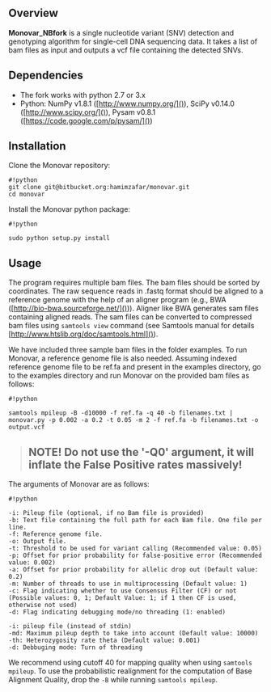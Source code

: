 ## Overview ##

**Monovar_NBfork** is a single nucleotide variant (SNV) detection and genotyping algorithm for single-cell DNA sequencing data. It takes a list of bam files as input and outputs a vcf file containing the detected SNVs.

## Dependencies ##
* The fork works with python 2.7 or 3.x
* Python: NumPy v1.8.1 ([http://www.numpy.org/]()), SciPy v0.14.0 ([http://www.scipy.org/]()), Pysam v0.8.1 ([https://code.google.com/p/pysam/]())

## Installation ##

Clone the Monovar repository: 

```
#!python
git clone git@bitbucket.org:hamimzafar/monovar.git
cd monovar
```
Install the Monovar python package:

```
#!python

sudo python setup.py install
```


## Usage ##
The program requires multiple bam files. The bam files should be sorted by coordinates. The raw sequence reads in .fastq format should be aligned to a reference genome with the help of an aligner program (e.g., BWA ([http://bio-bwa.sourceforge.net/]())). Aligner like BWA generates sam files containing aligned reads. The sam files can be converted to compressed bam files using ```samtools view``` command (see Samtools manual for details [http://www.htslib.org/doc/samtools.html]()). 

We have included three sample bam files in the folder examples. To run Monovar, a reference genome file is also needed. Assuming indexed reference genome file to be ref.fa and present in the examples directory, go to the examples directory and run Monovar on the provided bam files as follows:

```
#!python

samtools mpileup -B -d10000 -f ref.fa -q 40 -b filenames.txt | monovar.py -p 0.002 -a 0.2 -t 0.05 -m 2 -f ref.fa -b filenames.txt -o output.vcf
```

> ## NOTE! Do not use the '-Q0' argument, it will inflate the False Positive rates massively!

The arguments of Monovar are as follows:

```
#!python

-i: Pileup file (optional, if no Bam file is provided)
-b: Text file containing the full path for each Bam file. One file per line.
-f: Reference genome file.
-o: Output file.
-t: Threshold to be used for variant calling (Recommended value: 0.05)
-p: Offset for prior probability for false-positive error (Recommended value: 0.002)
-a: Offset for prior probability for allelic drop out (Default value: 0.2)
-m: Number of threads to use in multiprocessing (Default value: 1)
-c: Flag indicating whether to use Consensus Filter (CF) or not (Possible values: 0, 1; Default Value: 1; if 1 then CF is used, otherwise not used)  
-d: Flag indicating debugging mode/no threading (1: enabled)

-i: pileup file (instead of stdin)
-md: Maximum pileup depth to take into account (Default value: 10000)
-th: Heterozygosity rate theta (Default value: 0.001)
-d: Debbuging mode: Turn of threading
```
We recommend using cutoff 40 for mapping quality when using ```samtools mpileup```. To use the probabilistic realignment for the computation of Base Alignment Quality, drop the ```-B``` while running ```samtools mpileup```.
